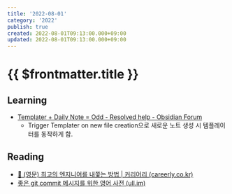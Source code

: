 ```yaml
---
title: '2022-08-01'
category: '2022'
publish: true
created: 2022-08-01T09:13:00.000+09:00
updated: 2022-08-01T09:13:00.000+09:00
---
```


# {{ $frontmatter.title }}

## Learning

- [Templater + Daily Note = Odd - Resolved help - Obsidian Forum](https://forum.obsidian.md/t/templater-daily-note-odd/23801/5)
  - Trigger Templater on new file creation으로 새로운 노트 생성 시 템플레이터를 동작하게 함.

## Reading

- [📰 (영문) 최고의 엔지니어를 내쫓는 방법 | 커리어리 (careerly.co.kr)](https://careerly.co.kr/comments/63231?utm_campaign=self-share)
- [좋은 git commit 메시지를 위한 영어 사전 (ull.im)](https://blog.ull.im/engineering/2019/03/10/logs-on-git.html)
